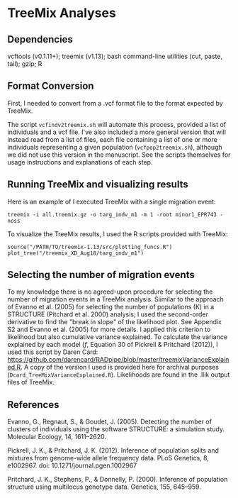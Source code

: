 # TreeMix Analyses

## Dependencies
vcftools (v0.1.11+); treemix (v1.13); bash command-line utilities (cut, paste, tail); gzip; R

## Format Conversion
First, I needed to convert from a .vcf format file to the format expected by TreeMix.

The script `vcfindv2treemix.sh` will automate this process, provided a list of individuals and a vcf file. I've also included a more general version that will instead read from a list of files, each file containing a list of one or more individuals representing a given population (`vcfpop2treemix.sh`), although we did not use this version in the manuscript. See the scripts themselves for usage instructions and explanations of each step.


## Running TreeMix and visualizing results

Here is an example of I executed TreeMix with a single migration event:

``
treemix -i all.treemix.gz -o targ_indv_m1 -m 1 -root minor1_EPR743 -noss
``

To visualize the TreeMix results, I used the R scripts provided with TreeMix:

```
source("/PATH/TO/treemix-1.13/src/plotting_funcs.R")
plot_tree("/treemix_XD_Aug18/targ_indv_m1")
```

## Selecting the number of migration events

To my knowledge there is no agreed-upon procedure for selecting the number of migration events in a TreeMix analysis. Siimilar to the approach of Evanno et al. (2005) for selecting the number of populations (K) in a STRUCTURE (Pitchard et al. 2000) analysis; I used the second-order derivative to find the "break in slope" of the likelihood plot.  See Appendix S2 and Evanno et al. (2005) for more details. I applied this criterion to likelihood but also cumulative variance explained. To calculate the variance explained by each model (_f_, Equation 30 of Pickrell & Pritchard (2012)), I used this script by Daren Card: https://github.com/darencard/RADpipe/blob/master/treemixVarianceExplained.R. A copy of the version I used is provided here for archival purposes (`Dcard_TreeMixVarianceExplained.R`). Likelihoods are found in the .llik output files of TreeMix. 



## References

Evanno, G., Regnaut, S., & Goudet, J. (2005). Detecting the number of clusters of individuals using the software STRUCTURE: a simulation study. Molecular Ecology, 14, 1611–2620. 

Pickrell, J. K., & Pritchard, J. K. (2012). Inference of population splits and mixtures from genome-wide allele frequency data. PLoS Genetics, 8, e1002967. doi: 10.1271/journal.pgen.1002967

Pritchard, J. K., Stephens, P., & Donnelly, P. (2000). Inference of population structure using multilocus genotype data. Genetics, 155, 645–959. 
